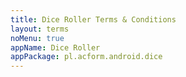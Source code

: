 ```yaml
---
title: Dice Roller Terms & Conditions
layout: terms
noMenu: true
appName: Dice Roller
appPackage: pl.acform.android.dice
---
```

